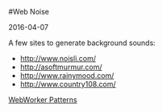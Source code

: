 #Web Noise

<!--- tags: productivity -->

2016-04-07

A few sites to generate background sounds:

*  http://www.noisli.com/
*  http://asoftmurmur.com/
*  http://www.rainymood.com/
*  http://www.country108.com/

<ins class='nfooter'><a id='fnext' href='#blog/2016/2016-03-03-WebWorker-Patterns.md'>WebWorker Patterns</a></ins>

